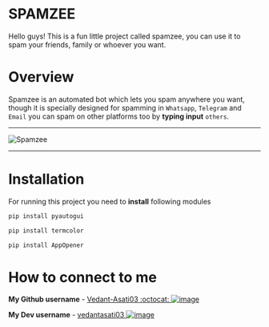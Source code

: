# SPAMZEE

Hello guys! This is a fun little project called spamzee, you can use it to spam your friends, family or whoever you want.



# Overview

Spamzee is an automated bot which lets you spam anywhere you want, though it is specially designed for spamming in `Whatsapp`, `Telegram` and `Email` you can spam on other platforms too by **typing input** `others`.




_______________________________________________________________________________________________________________________________________________________________________


![Spamzee](https://user-images.githubusercontent.com/109758134/197852239-a4fcd37e-bfbf-45c2-b6bb-f58363708578.jpg)


_______________________________________________________________________________________________________________________________________________________________________




# Installation


For running this project you need to **install** following modules

```sh
pip install pyautogui
```

```sh
pip install termcolor
```

```sh
pip install AppOpener
```


# How to connect to me



    

**My Github username** - [Vedant-Asati03 :octocat: ![image](https://user-images.githubusercontent.com/109758134/198024719-79e78934-78ce-4013-ba8a-ceba75a88fb6.png)
](https://github.com/Vedant-Asati03)

**My Dev username** - [vedantasati03 ![image](https://user-images.githubusercontent.com/109758134/198024365-7dc91240-5240-4ffb-af28-76c76e2db9b2.png)
](https://dev.to/vedantasati03)

